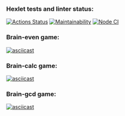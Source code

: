 ### Hexlet tests and linter status:
[![Actions Status](https://github.com/hellion86/frontend-project-lvl1/workflows/hexlet-check/badge.svg)](https://github.com/hellion86/frontend-project-lvl1/actions)
[![Maintainability](https://api.codeclimate.com/v1/badges/a99a88d28ad37a79dbf6/maintainability)](https://codeclimate.com/github/codeclimate/codeclimate/maintainability)
[![Node CI](https://github.com/hellion86/frontend-project-lvl1/workflows/linter-test/badge.svg)](https://github.com/hellion86/frontend-project-lvl1/actions)

### Brain-even game:
[![asciicast](https://asciinema.org/a/x8sdTHu6ne8BdfszmntRvYOVK.svg)](https://asciinema.org/a/x8sdTHu6ne8BdfszmntRvYOVK)
### Brain-calc game:
[![asciicast](https://asciinema.org/a/Yv3gyLzfBbj2AmKJvnhWWa6Gs.svg)](https://asciinema.org/a/Yv3gyLzfBbj2AmKJvnhWWa6Gs)
### Brain-gcd game:
[![asciicast](https://asciinema.org/a/DEAk90Umi1dH1puwHmAHdz3HP.svg)](https://asciinema.org/a/DEAk90Umi1dH1puwHmAHdz3HP)
